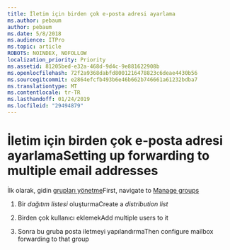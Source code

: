 ```yaml
---
title: İletim için birden çok e-posta adresi ayarlama
ms.author: pebaum
author: pebaum
ms.date: 5/8/2018
ms.audience: ITPro
ms.topic: article
ROBOTS: NOINDEX, NOFOLLOW
localization_priority: Priority
ms.assetid: 81205bed-e32a-468d-9d4c-9e881622908b
ms.openlocfilehash: 72f2a9368dabfd8001216478823c6deae4430b56
ms.sourcegitcommit: e2864efcfb493b6e46b662b746661a61232bdba7
ms.translationtype: MT
ms.contentlocale: tr-TR
ms.lasthandoff: 01/24/2019
ms.locfileid: "29494879"
---
```

# <a name="setting-up-forwarding-to-multiple-email-addresses"></a><span data-ttu-id="cfeba-102">İletim için birden çok e-posta adresi ayarlama</span><span class="sxs-lookup"><span data-stu-id="cfeba-102">Setting up forwarding to multiple email addresses</span></span>

<span data-ttu-id="cfeba-103">İlk olarak, gidin [grupları yönetme](https://portal.office.com/adminportal/home#/groups)</span><span class="sxs-lookup"><span data-stu-id="cfeba-103">First, navigate to [Manage groups](https://portal.office.com/adminportal/home#/groups)</span></span>
  
1. <span data-ttu-id="cfeba-104">Bir *dağıtım listesi* oluşturma</span><span class="sxs-lookup"><span data-stu-id="cfeba-104">Create a  *distribution list*</span></span> 
    
2. <span data-ttu-id="cfeba-105">Birden çok kullanıcı eklemek</span><span class="sxs-lookup"><span data-stu-id="cfeba-105">Add multiple users to it</span></span>
    
3. <span data-ttu-id="cfeba-106">Sonra bu gruba posta iletmeyi yapılandırma</span><span class="sxs-lookup"><span data-stu-id="cfeba-106">Then configure mailbox forwarding to that group</span></span>
    

